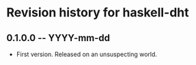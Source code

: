 # Revision history for haskell-dht

## 0.1.0.0 -- YYYY-mm-dd

* First version. Released on an unsuspecting world.
